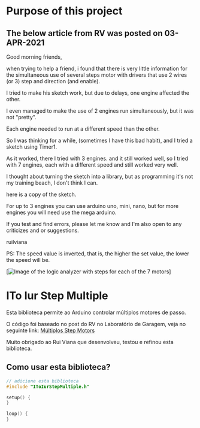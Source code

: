# Purpose of this project

## The below article from RV was posted on 03-APR-2021

Good morning friends,

when trying to help a friend, i found that there is very little information
for the simultaneous use of several steps motor with drivers that use 2 wires (or 3) step and
direction (and enable).

I tried to make his sketch work, but due to delays, one engine affected the other.

I even managed to make the use of 2 engines run simultaneously, but it was not "pretty".

Each engine needed to run at a different speed than the other.

So I was thinking for a while, (sometimes I have this bad habit), and I tried a sketch
using Timer1.

As it worked, there I tried with 3 engines. and it still worked well, so I tried with
7 engines, each with a different speed and still worked very well.

I thought about turning the sketch into a library, but as programming it's not
my training beach, I don't think I can.

here is a copy of the sketch.

For up to 3 engines you can use arduino uno, mini, nano, but for more engines you will need
use the mega arduino.

If you test and find errors, please let me know and I'm also open to any
criticizes and or suggestions.

ruilviana

PS: The speed value is inverted, that is, the higher the set value, the lower the speed will be.

[![Image of the logic analyzer with steps for each of the 7 motors](https://photos.google.com/u/2/album/AF1QipMc_peofize5lq-Uc6JJ3V008iJhLo0IjBaVvGm/photo/AF1QipM-VucOOMJwM_gK6JZPwncTN_UhDmJWhw3K8V8w)]


# ITo Iur Step Multiple

Esta biblioteca permite ao Arduino controlar múltiplos motores de passo.

O código foi baseado no post do RV no Laboratório de Garagem, veja no seguinte link:
[Múltiplos Step Motors](https://labdegaragem.com/forum/topics/m-ltiplos-steps-motors "Múltiplos Steps Motors")

Muito obrigado ao Rui Viana que desenvolveu, testou e refinou esta biblioteca.

## Como usar esta biblioteca?

```cpp
// adicione esta biblioteca
#include "IToIurStepMultiple.h"

setup() {
}

loop() {
}
```
